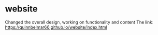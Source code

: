 # website
Changed the overall design, working on functionality and content
The link: https://quinnbelmar66.github.io/website/index.html
